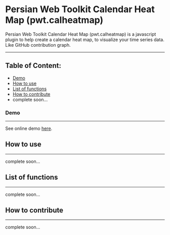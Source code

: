 Persian Web Toolkit Calendar Heat Map (pwt.calheatmap)
===================
Persian Web Toolkit Calendar Heat Map (pwt.calheatmap) is a javascript plugin to help create a calendar heat map, to visualize your time series data. Like GitHub contribution graph.

----------

Table of Content:
-----------------
- [Demo](#demo)
- [How to use](#How_to_use)
- [List of functions](#List_of_functions)
- [How to contribute](#How_to_contribute)
- complete soon...

### <a id="demo"></a>Demo
-----------------
See online demo [here](http://htmlpreview.github.io/?https://github.com/babakhani/pwt.calheatmap/blob/master/src/index.html).

## How to use ##
-----------
complete soon...
## List of functions ##
-----------------
complete soon...
## How to contribute ##
------------------
complete soon...
